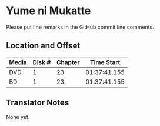 # Yume ni Mukatte

Please put line remarks in the GitHub commit line comments.

## Location and Offset

|Media|Disk #|Chapter|Time Start|
|---|--|--|---|
|DVD|1|23|01:37:41.155|
|BD|1|23|01:37:41.155|

## Translator Notes

None yet.